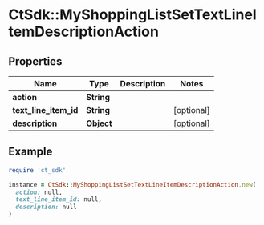 # CtSdk::MyShoppingListSetTextLineItemDescriptionAction

## Properties

| Name | Type | Description | Notes |
| ---- | ---- | ----------- | ----- |
| **action** | **String** |  |  |
| **text_line_item_id** | **String** |  | [optional] |
| **description** | **Object** |  | [optional] |

## Example

```ruby
require 'ct_sdk'

instance = CtSdk::MyShoppingListSetTextLineItemDescriptionAction.new(
  action: null,
  text_line_item_id: null,
  description: null
)
```

